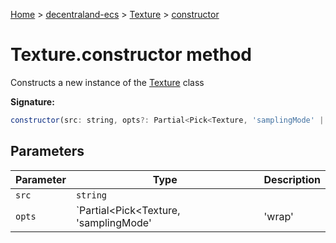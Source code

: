 [Home](./index) &gt; [decentraland-ecs](./decentraland-ecs.md) &gt; [Texture](./decentraland-ecs.texture.md) &gt; [constructor](./decentraland-ecs.texture.constructor.md)

# Texture.constructor method

Constructs a new instance of the [Texture](./decentraland-ecs.texture.md) class

**Signature:**
```javascript
constructor(src: string, opts?: Partial<Pick<Texture, 'samplingMode' | 'wrap' | 'hasAlpha'>>);
```

## Parameters

|  Parameter | Type | Description |
|  --- | --- | --- |
|  `src` | `string` |  |
|  `opts` | `Partial<Pick<Texture, 'samplingMode' | 'wrap' | 'hasAlpha'>>` |  |

